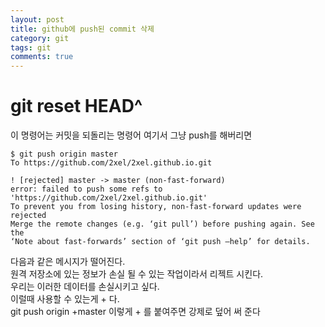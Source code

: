 ```yaml
---
layout: post
title: github에 push된 commit 삭제
category: git
tags: git
comments: true
---
```


# git reset HEAD^
이 명령어는 커밋을 되돌리는 명령어
여기서 그냥 push를 해버리면
```
$ git push origin master
To https://github.com/2xel/2xel.github.io.git

! [rejected] master -> master (non-fast-forward)
error: failed to push some refs to 'https://github.com/2xel/2xel.github.io.git'
To prevent you from losing history, non-fast-forward updates were rejected
Merge the remote changes (e.g. ‘git pull’) before pushing again. See the
‘Note about fast-forwards’ section of ‘git push –help’ for details.
```
다음과 같은 메시지가 떨어진다.  
원격 저장소에 있는 정보가 손실 될 수 있는 작업이라서 리젝트 시킨다.  
우리는 이러한 데이터를 손실시키고 싶다.  
이럴때 사용할 수 있는게 + 다.  
git push origin +master
이렇게 + 를 붙여주면 강제로 덮어 써 준다
